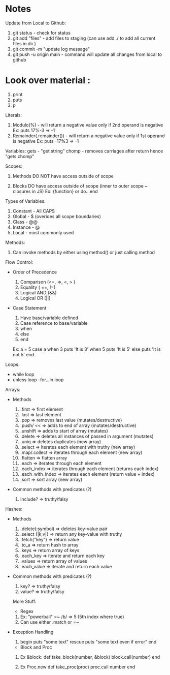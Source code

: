 # Notes

Update from Local to Github:

1. git status - check for status
2. git add "files" - add files to staging (can use add ./ to add all current files in dir.)
3. git commit -m "update log message"
4. git push -u origin main - command will update all changes from local to github

# Look over material :

1. print
2. puts
3. p

Literals:

1. Modulo(%) - will return a negative value only if 2nd operand is negative
   Ex: puts 17%-3
   => -1
2. Remainder(.remainder()) - will return a negative value only if 1st operand is negative
   Ex: puts -17%3
   => -1

Variables:
gets - "get string"
chomp - removes carriages after return
hence "gets.chomp"

Scopes:

1. Methods DO NOT have access outside of scope

2. Blocks DO have access outside of scope (inner to outer scope ~ closures in JS)
   Ex: {function} or do...end

Types of Variables:

1. Constant - All CAPS
2. Global - $ (overides all scope boundaries)
3. Class - @@
4. Instance - @
5. Local - most commonly used

Methods:

1. Can invoke methods by either using method() or just calling method

Flow Control:

- Order of Precedence

  1. Comparison (<=, =>, <, > )
  2. Equality ( ==, !=)
  3. Logical AND (&&)
  4. Logical OR (||)

- Case Statement

  1. Have base/variable defined
  2. Case reference to base/variable
  3. when
  4. else
  5. end

  Ex:
  a = 5
  case a
  when 3
  puts 'It is 3'
  when 5
  puts 'It is 5'
  else
  puts 'It is not 5'
  end

Loops:

- while loop
- unless loop
  -for...in loop

Arrays:

- Methods

  1. .first => first element
  2. .last => last element
  3. .pop => removes last value (mutates/destructive)
  4. .push/ << => adds to end of array (mutates/destructive)
  5. .unshift => adds to start of array (mutates)
  6. .delete => deletes all instances of passed in argument (mutates)
  7. .uniq => deletes duplicates (new array)
  8. .select => iterates each element with truthy (new array)
  9. .map/.collect => iterates through each element (new array)
  10. .flatten => flatten array
  11. .each => iterates through each element
  12. .each_index => iterates through each element (returns each index)
  13. .each_with_index => iterates each element (return value + index)
  14. .sort => sort array (new array)

- Common methods with predicates (?)
  1. include? => truthy/falsy

Hashes:

- Methods

  1. .delete(:symbol) => deletes key-value pair
  2. .select {|k,v|} => return any key-value with truthy
  3. .fetch("key") => return value
  4. .to_a => return hash to array
  5. .keys => return array of keys
  6. .each_key => iterate and return each key
  7. .values => return array of values
  8. .each_value => iterate and return each value

- Common methods with predicates (?)

  1. key? => truthy/falsy
  2. value? => truthy/falsy

  More Stuff:

  - Regex

  1. Ex: "powerball" =~ /b/ => 5 (5th index where true)
  2. Can use either .match or =~

- Exception Handling

  1. begin
     puts "some text"
     rescue
     puts "some text even if error"
     end

  - Block and Proc

  1. Ex &block:
     def take_block(number, &block)
     block.call(number)
     end

  2. Ex Proc.new
     def take_proc(proc)
     proc.call number
     end
